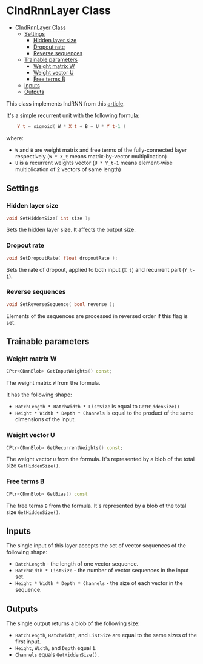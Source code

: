 # CIndRnnLayer Class

<!-- TOC -->

- [CIndRnnLayer Class](#cindrnnlayer-class)
    - [Settings](#settings)
        - [Hidden layer size](#hidden-layer-size)
        - [Dropout rate](#dropout-rate)
        - [Reverse sequences](#reverse-sequences)
    - [Trainable parameters](#trainable-parameters)
        - [Weight matrix W](#weight-matrix-w)
        - [Weight vector U](#weight-vector-u)
        - [Free terms B](#free-term-b)
    - [Inputs](#inputs)
    - [Outputs](#outputs)

<!-- /TOC -->

This class implements IndRNN from this [article](https://arxiv.org/pdf/1803.04831.pdf).

It's a simple recurrent unit with the following formula:

```c++
    Y_t = sigmoid( W * X_t + B + U * Y_t-1 )
```

where:

- `W` and `B` are weight matrix and free terms of the fully-connected layer respectively (`W * X_t` means matrix-by-vector multiplication)
- `U` is a recurrent weights vector (`U * Y_t-1` means element-wise multiplication of 2 vectors of same length)

## Settings

### Hidden layer size

```c++
void SetHiddenSize( int size );
```

Sets the hidden layer size. It affects the output size.

### Dropout rate

```c++
void SetDropoutRate( float dropoutRate );
```

Sets the rate of dropout, applied to both input (`X_t`) and recurrent part (`Y_t-1`).

### Reverse sequences

```c++
void SetReverseSequence( bool reverse );
```

Elements of the sequences are processed in reversed order if this flag is set.

## Trainable parameters

### Weight matrix W

```c++
CPtr<CDnnBlob> GetInputWeights() const;
```

The weight matrix `W` from the formula.

It has the following shape:

- `BatchLength * BatchWidth * ListSize` is equal to `GetHiddenSize()`
- `Height * Width * Depth * Channels` is equal to the product of the same dimensions of the input.

### Weight vector U

```c++
CPtr<CDnnBlob> GetRecurrentWeights() const;
```

The weight vector `U` from the formula. It's represented by a blob of the total size `GetHiddenSize()`.

### Free terms B

```c++
CPtr<CDnnBlob> GetBias() const
```

The free terms `B` from the formula. It's represented by a blob of the total size `GetHiddenSize()`.

## Inputs

The single input of this layer accepts the set of vector sequences of the following shape:

- `BatchLength` - the length of one vector sequence.
- `BatchWidth * ListSize` - the number of vector sequences in the input set.
- `Height * Width * Depth * Channels` - the size of each vector in the sequence.

## Outputs

The single output returns a blob of the following size:

- `BatchLength`, `BatchWidth`, and `ListSize` are equal to the same sizes of the first input.
- `Height`, `Width`, and `Depth` equal `1`.
- `Channels` equals `GetHiddenSize()`.
